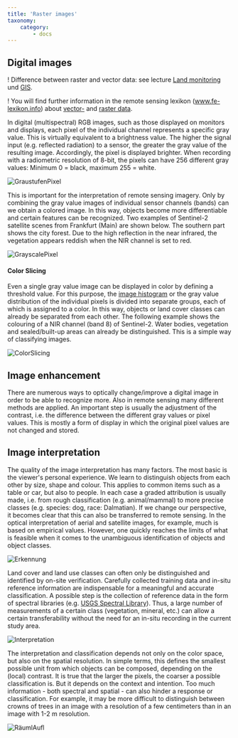 ```yaml
---
title: 'Raster images'
taxonomy:
    category:
        - docs
---
```



## Digital images

!	Difference between raster and vector data: see lecture [Land monitoring](https://learn.opengeoedu.de/monitoring) und [GIS](https://learn.opengeoedu.de/gis).

!	You will find further information in the remote sensing lexikon (www.fe-lexikon.info) about [vector-](http://www.fe-lexikon.info/lexikon-v.htm#vektordaten) and [raster data](http://www.fe-lexikon.info/lexikon-r.htm#rasterbild).

In digital (multispectral) RGB images, such as those displayed on monitors and displays, each pixel of the individual channel represents a specific gray value. This is virtually equivalent to a brightness value. The higher the signal input (e.g. reflected radiation) to a sensor, the greater the gray value of the resulting image. Accordingly, the pixel is displayed brighter. When recording with a radiometric resolution of 8-bit, the pixels can have 256 different gray values: Minimum 0 = black, maximum 255 = white.

![GraustufenPixel](004_en.jpg?resize=500)

This is important for the interpretation of remote sensing imagery. Only by combining the gray value images of individual sensor channels (bands) can we obtain a colored image. In this way, objects become more differentiable and certain features can be recognized. Two examples of Sentinel-2 satellite scenes from Frankfurt (Main) are shown below. The southern part shows the city forest. Due to the high reflection in the near infrared, the vegetation appears reddish when the NIR channel is set to red.

![GrayscalePixel](komposit_en.jpg?classes=caption "By setting threshold values you can color a grayscale image. The example shows an NDVI from a Sentinel-2 image around the city of Frankfurt. Thus vegetation can already be separated from water and built-up areas.")

#### Color Slicing

Even a single gray value image can be displayed in color by defining a threshold value. For this purpose, the [image histogram](http://www.fe-lexikon.info/lexikon-h.htm#histogramm) or the gray value distribution of the individual pixels is divided into separate groups, each of which is assigned to a color. In this way, objects or land cover classes can already be separated from each other. The following example shows the colouring of a NIR channel (band 8) of Sentinel-2. Water bodies, vegetation and sealed/built-up areas can already be distinguished. This is a simple way of classifying images.

![ColorSlicing](Slices.jpg?classes=caption "Coloration of a NIR channel (band 8) of Sentinel-2. Water bodies, vegetation and sealed/built-up) areas by setting simple threshold values.")


## Image enhancement

There are numerous ways to optically change/improve a digital image in order to be able to recognize more. Also in remote sensing many different methods are applied.
An important step is usually the adjustment of the contrast, i.e. the difference between the different gray values or pixel values.
This is mostly a form of display in which the original pixel values are not changed and stored.


## Image interpretation

The quality of the image interpretation has many factors. The most basic is the viewer's personal experience. We learn to distinguish objects from each other by size, shape and colour. This applies to common items such as a table or car, but also to people. In each case a graded attribution is usually made, i.e. from rough classification (e.g. animal/mammal) to more precise classes (e.g. species: dog, race: Dalmatian). If we change our perspective, it becomes clear that this can also be transferred to remote sensing. In the optical interpretation of aerial and satellite images, for example, much is based on empirical values. However, one quickly reaches the limits of what is feasible when it comes to the unambiguous identification of objects and object classes.

![Erkennung](005_en.jpg?resize=500)

Land cover and land use classes can often only be distinguished and identified by on-site verification. Carefully collected training data and in-situ reference information are indispensable for a meaningful and accurate classification. A possible step is the collection of reference data in the form of spectral libraries (e.g. [USGS Spectral Library](https://crustal.usgs.gov/speclab/QueryAll07a.php)). Thus, a large number of measurements of a certain class (vegetation, mineral, etc.) can allow a certain transferability without the need for an in-situ recording in the current study area.

![Interpretation](006_en.jpg?resize=650)

The interpretation and classification depends not only on the color space, but also on the spatial resolution. In simple terms, this defines the smallest possible unit from which objects can be composed, depending on the (local) contrast. It is true that the larger the pixels, the coarser a possible classification is. But it depends on the context and intention. Too much information - both spectral and spatial - can also hinder a response or classification. For example, it may be more difficult to distinguish between crowns of trees in an image with a resolution of a few centimeters than in an image with 1-2 m resolution.

![RäumlAufl](003b_en.jpg?resize=250)
